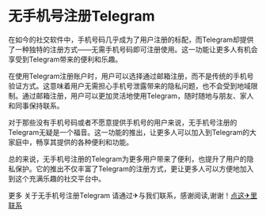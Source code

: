 # 无手机号注册Telegram

在如今的社交软件中，手机号码几乎成为了用户注册的标配，而Telegram却提供了一种独特的注册方式——无需手机号码即可注册使用。这一功能让更多人有机会享受到Telegram带来的便利和乐趣。

在使用Telegram注册账户时，用户可以选择通过邮箱注册，而不是传统的手机号验证方式。这意味着用户无需担心手机号泄露带来的隐私问题，也不会受到地域限制。通过邮箱注册，用户可以更加灵活地使用Telegram，随时随地与朋友、家人和同事保持联系。

对于那些没有手机号码或者不愿意提供手机号的用户来说，无手机号注册的Telegram无疑是一个福音。这一功能的推出，让更多人可以加入到Telegram的大家庭中，畅享其提供的各种便利和功能。

总的来说，无手机号注册的Telegram为更多用户带来了便利，也提升了用户的隐私保护。它的推出不仅丰富了Telegram的注册方式，更让更多人可以方便地加入到这个充满乐趣的社交平台中。

更多 关于无手机号注册Telegram 请通过✈与我们联系，感谢阅读,谢谢！[点这✈里联系](https://add.k02.cc)